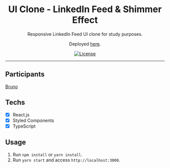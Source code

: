 <h1 align="center">
UI Clone - LinkedIn Feed & Shimmer Effect
</h1>

<p align="center">Responsive LinkedIn Feed UI clone for study purposes.</p>
<p align="center">Deployed <a href="https://linkedin-clone-react.vercel.app/">here</a>.</p>

<p align="center">
  <a href="https://opensource.org/licenses/MIT">
    <img src="https://img.shields.io/github/license/rocketseat/youtube-clone-twitter?color=%236633cc&logo=mit" alt="License">
  </a>
</p>

<hr>

## Participants


[Bruno](https://github.com/brnmpto)

## Techs

- [x] React.js
- [x] Styled Components
- [x] TypeScript

## Usage

1. Run `npm install` or `yarn install`.<br />
2. Run `yarn start` and access `http://localhost:3000`.<br />
